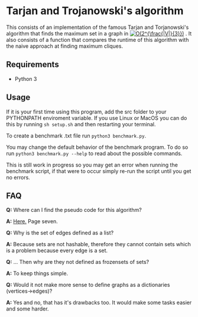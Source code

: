 # Tarjan and Trojanowski's algorithm
This consists of an implementation of the famous Tarjan and Torjanowski's algorithm that finds the maximum set in a graph in <a href="https://www.codecogs.com/eqnedit.php?latex=O(2^{\frac{|V|}{3}})" target="_blank"><img src="https://latex.codecogs.com/svg.latex?O(2^{\frac{|V|}{3}})" title="O(2^{\frac{|V|}{3}})" /></a>
.
It also consists of a function that compares the runtime of this algorithm with the naive approach at finding maximum cliques.
## Requirements
* Python 3

## Usage
If it is your first time using this program, add the src folder to your PYTHONPATH enviroment variable. If you use Linux or MacOS you can do this by running `sh setup.sh` and then restarting your terminal.

To create a benchmark .txt file run `python3 benchmark.py`.

You may change the default behavior of the benchmark program. To do so run `python3 benchmark.py --help` to read about the possible commands.

This is still work in progress so you may get an error when running the benchmark script, if that were to occur simply re-run the script until you get no errors.

## FAQ
**Q:** Where can I find the pseudo code for this algorithm?

**A:** [Here.](http://i.stanford.edu/pub/cstr/reports/cs/tr/76/550/CS-TR-76-550.pdf) Page seven.

**Q:** Why is the set of edges defined as a list?

**A:** Because sets are not hashable, therefore they cannot contain sets which is a problem because every edge is a set.

**Q:** ... Then why are they not defined as frozensets of sets?

**A:** To keep things simple.

**Q:** Would it not make more sense to define graphs as a dictionaries (vertices->edges)?

**A:** Yes and no, that has it's drawbacks too. It would make some tasks easier and some harder.

